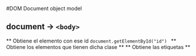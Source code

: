 #DOM Document object model

## document -> `<body>`

** Obtiene el elemento con ese id `document.getElementById("id") `
** Obtiene los elementos que tienen dicha clase **
** Obtiene las etiquetas **